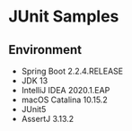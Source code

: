# JUnit Samples

## Environment

- Spring Boot 2.2.4.RELEASE
- JDK 13
- IntelliJ IDEA 2020.1.EAP
- macOS Catalina 10.15.2
- JUnit5
- AssertJ 3.13.2
